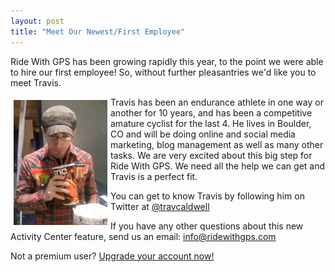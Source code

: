 ```yaml
---
layout: post
title: "Meet Our Newest/First Employee"
---
```

Ride With GPS has been growing rapidly this year, to the point we were able to hire our first employee! So, without further pleasantries we'd like you to meet Travis. 

<img class="postimage" style="float:left; margin:5px;" widht="150" height="200" src="/images/travis_profile.jpg">

Travis has been an endurance athlete in one way or another for 10 years, and has been a competitive amature cyclist for the last 4. He lives in Boulder, CO and will be doing online and social media marketing, blog management as well as many other tasks. We are very excited about this big step for Ride With GPS. We need all the help we can get and Travis is a perfect fit.

You can get to know Travis by following him on Twitter at <a href="https://twitter.com/#!/travcaldwell">@travcaldwell</a>


If you have any other questions about this new Activity Center feature, send us an email: <a
href="mailto:info@ridewithgps.com">info@ridewithgps.com</a>

Not a premium user? <a href="https://ridewithgps.com/choose_account?utm_source=Blog&utm_medium=Post&utm_campaign=BlogPost">Upgrade your account now!</a>
